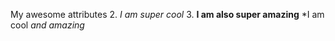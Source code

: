 My awesome attributes
2. *I am super cool*
3. **I am also super amazing**
*I am cool **and* amazing*
